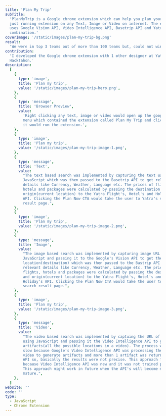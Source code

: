 ```yaml
---
title: 'Plan My Trip'
subTitle:
  'PlanMyTrip is a Google chrome extension which can help you plan your trip by
  just running extension on any Text, Image or Video on internet. The extension
  uses Google Vision API, Video Intelligence API, Basetrip API and Yatra API in
  combination.'
coverImage: '/static/images/plan-my-trip-bg.png'
result:
  'We were in top 3 teams out of more than 100 teams but, could not win it.'
contribution:
  'I developed the Google chrome extension with 1 other designer at Yatra
  Hacktahon.'
description:
  [
    {
      type: 'image',
      title: 'Plan my trip',
      value: '/static/images/plan-my-trip-hero.png',
    },
    {
      type: 'message',
      title: 'Browser Preview',
      value:
        'Right clicking any text, image or video would open up the google chrome
        menu which contained the extension called Plan My Trip and clicking on
        it would run the extension.',
    },
    {
      type: 'image',
      title: 'Plan my trip',
      value: '/static/images/plan-my-trip-image-1.png',
    },
    {
      type: 'message',
      title: 'Text',
      value:
        "The text based search was implemented by capturing the text using
        JavaScript which was then passed to the Basetrip API to get relevant
        details like Currency, Weather, Language etc. The prices of flights,
        hotels and packages were calculated by passing the destination and
        origin(current location) to the Yatra Flight's, Hotel's and Holiday's
        API. Clicking the Plan Now CTA would take the user to Yatra's search
        result page.",
    },
    {
      type: 'image',
      title: 'Plan my trip',
      value: '/static/images/plan-my-trip-image-2.png',
    },
    {
      type: 'message',
      title: 'Image',
      value:
        "The image based search was implemented by capturing image URL using
        JavaScript and passing it to the Google's Vision API to get the
        location(destination) which was then passed to the Bastrip API to get
        relevant details like Currency, Weather, Language etc. The prices of
        flights, hotels and packages were calculated by passing the destination
        and origin(current location) to the Yatra Flight's, Hotel's and
        Holiday's API. Clicking the Plan Now CTA would take the user to Yatra's
        search result page.",
    },
    {
      type: 'image',
      title: 'Plan my trip',
      value: '/static/images/plan-my-trip-image-3.png',
    },
    {
      type: 'message',
      title: 'Video',
      value:
        "The video based search was implemented by captuing the URL of video
        using JavaScript and passing it the Video Intelligence API to get the
        artifacts(all the possible locations in a video). The process was very
        slow because Google's Video Intelligence API was processing the complete
        video to generate artifacts and more than 1 artifact was returned by the
        API so, basically the results were not precise. This approach failed
        because Video Intelligence API was new and it was not trained properly.
        This approach might work in future when the API's will become more
        mature.",
    },
  ]
website: ''
code: ''
type:
  - JavaScript
  - Chrome Extension
---
```

